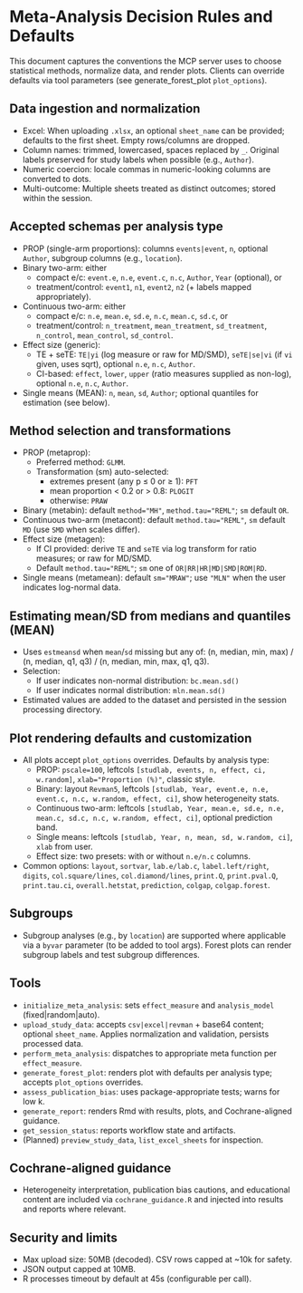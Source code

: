 # Meta-Analysis Decision Rules and Defaults

This document captures the conventions the MCP server uses to choose statistical methods, normalize data, and render plots. Clients can override defaults via tool parameters (see generate_forest_plot `plot_options`).

## Data ingestion and normalization
- Excel: When uploading `.xlsx`, an optional `sheet_name` can be provided; defaults to the first sheet. Empty rows/columns are dropped.
- Column names: trimmed, lowercased, spaces replaced by `_`. Original labels preserved for study labels when possible (e.g., `Author`).
- Numeric coercion: locale commas in numeric-looking columns are converted to dots.
- Multi-outcome: Multiple sheets treated as distinct outcomes; stored within the session.

## Accepted schemas per analysis type
- PROP (single-arm proportions): columns `events|event`, `n`, optional `Author`, subgroup columns (e.g., `location`).
- Binary two-arm: either
  - compact e/c: `event.e`, `n.e`, `event.c`, `n.c`, `Author`, `Year` (optional), or
  - treatment/control: `event1`, `n1`, `event2`, `n2` (+ labels mapped appropriately).
- Continuous two-arm: either
  - compact e/c: `n.e`, `mean.e`, `sd.e`, `n.c`, `mean.c`, `sd.c`, or
  - treatment/control: `n_treatment`, `mean_treatment`, `sd_treatment`, `n_control`, `mean_control`, `sd_control`.
- Effect size (generic):
  - TE + seTE: `TE|yi` (log measure or raw for MD/SMD), `seTE|se|vi` (if `vi` given, uses sqrt), optional `n.e`, `n.c`, `Author`.
  - CI-based: `effect`, `lower`, `upper` (ratio measures supplied as non-log), optional `n.e`, `n.c`, `Author`.
- Single means (MEAN): `n`, `mean`, `sd`, `Author`; optional quantiles for estimation (see below).

## Method selection and transformations
- PROP (metaprop):
  - Preferred method: `GLMM`.
  - Transformation (sm) auto-selected:
    - extremes present (any p ≤ 0 or ≥ 1): `PFT`
    - mean proportion < 0.2 or > 0.8: `PLOGIT`
    - otherwise: `PRAW`
- Binary (metabin): default `method="MH"`, `method.tau="REML"`; `sm` default `OR`.
- Continuous two-arm (metacont): default `method.tau="REML"`, `sm` default `MD` (use `SMD` when scales differ).
- Effect size (metagen):
  - If CI provided: derive `TE` and `seTE` via log transform for ratio measures; or raw for MD/SMD.
  - Default `method.tau="REML"`; `sm` one of `OR|RR|HR|MD|SMD|ROM|RD`.
- Single means (metamean): default `sm="MRAW"`; use `"MLN"` when the user indicates log-normal data.

## Estimating mean/SD from medians and quantiles (MEAN)
- Uses `estmeansd` when `mean`/`sd` missing but any of: (n, median, min, max) / (n, median, q1, q3) / (n, median, min, max, q1, q3).
- Selection:
  - If user indicates non-normal distribution: `bc.mean.sd()`
  - If user indicates normal distribution: `mln.mean.sd()`
- Estimated values are added to the dataset and persisted in the session processing directory.

## Plot rendering defaults and customization
- All plots accept `plot_options` overrides. Defaults by analysis type:
  - PROP: `pscale=100`, leftcols `[studlab, events, n, effect, ci, w.random]`, `xlab="Proportion (%)"`, classic style.
  - Binary: layout `Revman5`, leftcols `[studlab, Year, event.e, n.e, event.c, n.c, w.random, effect, ci]`, show heterogeneity stats.
  - Continuous two-arm: leftcols `[studlab, Year, mean.e, sd.e, n.e, mean.c, sd.c, n.c, w.random, effect, ci]`, optional prediction band.
  - Single means: leftcols `[studlab, Year, n, mean, sd, w.random, ci]`, `xlab` from user.
  - Effect size: two presets: with or without `n.e/n.c` columns.
- Common options: `layout`, `sortvar`, `lab.e/lab.c`, `label.left/right`, `digits`, `col.square/lines`, `col.diamond/lines`, `print.Q`, `print.pval.Q`, `print.tau.ci`, `overall.hetstat`, `prediction`, `colgap`, `colgap.forest`.

## Subgroups
- Subgroup analyses (e.g., by `location`) are supported where applicable via a `byvar` parameter (to be added to tool args). Forest plots can render subgroup labels and test subgroup differences.

## Tools
- `initialize_meta_analysis`: sets `effect_measure` and `analysis_model` (fixed|random|auto).
- `upload_study_data`: accepts `csv|excel|revman` + base64 content; optional `sheet_name`. Applies normalization and validation, persists processed data.
- `perform_meta_analysis`: dispatches to appropriate meta function per `effect_measure`.
- `generate_forest_plot`: renders plot with defaults per analysis type; accepts `plot_options` overrides.
- `assess_publication_bias`: uses package-appropriate tests; warns for low k.
- `generate_report`: renders Rmd with results, plots, and Cochrane-aligned guidance.
- `get_session_status`: reports workflow state and artifacts.
- (Planned) `preview_study_data`, `list_excel_sheets` for inspection.

## Cochrane-aligned guidance
- Heterogeneity interpretation, publication bias cautions, and educational content are included via `cochrane_guidance.R` and injected into results and reports where relevant.

## Security and limits
- Max upload size: 50MB (decoded). CSV rows capped at ~10k for safety.
- JSON output capped at 10MB.
- R processes timeout by default at 45s (configurable per call).
